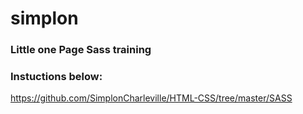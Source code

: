 # simplon

### Little one Page Sass training
### Instuctions below:

https://github.com/SimplonCharleville/HTML-CSS/tree/master/SASS
